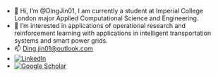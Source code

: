 - 👋 Hi, I’m @DingJin01, I am currently a student at Imperial College London major Applied Computational Science and Engineering.
- 👀 I’m interested in applications of operational research and reinforcement learning with applications in intelligent transportation systems and smart power grids.
- 📫 Ding.jin01@outlook.com
- [![LinkedIn](https://img.shields.io/badge/LinkedIn-blue?style=flat&logo=linkedin&logoColor=white)](https://www.linkedin.com/in/ding-jin-icacse23/)
- [![Google Scholar](https://img.shields.io/badge/Google%20Scholar-black?style=flat&logo=google-scholar&logoColor=white)](https://scholar.google.com/citations?user=Tjg2l78AAAAJ&hl=en)


<!---
DingJin01/DingJin01 is a ✨ special ✨ repository because its `README.md` (this file) appears on your GitHub profile.
You can click the Preview link to take a look at your changes.
--->
